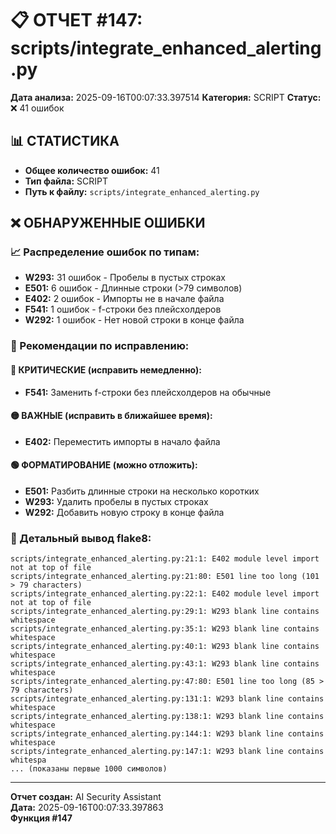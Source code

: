 # 📋 ОТЧЕТ #147: scripts/integrate_enhanced_alerting.py

**Дата анализа:** 2025-09-16T00:07:33.397514
**Категория:** SCRIPT
**Статус:** ❌ 41 ошибок

## 📊 СТАТИСТИКА

- **Общее количество ошибок:** 41
- **Тип файла:** SCRIPT
- **Путь к файлу:** `scripts/integrate_enhanced_alerting.py`

## ❌ ОБНАРУЖЕННЫЕ ОШИБКИ

### 📈 Распределение ошибок по типам:

- **W293:** 31 ошибок - Пробелы в пустых строках
- **E501:** 6 ошибок - Длинные строки (>79 символов)
- **E402:** 2 ошибок - Импорты не в начале файла
- **F541:** 1 ошибок - f-строки без плейсхолдеров
- **W292:** 1 ошибок - Нет новой строки в конце файла

### 🎯 Рекомендации по исправлению:

#### 🔴 КРИТИЧЕСКИЕ (исправить немедленно):
- **F541:** Заменить f-строки без плейсхолдеров на обычные

#### 🟡 ВАЖНЫЕ (исправить в ближайшее время):
- **E402:** Переместить импорты в начало файла

#### 🟢 ФОРМАТИРОВАНИЕ (можно отложить):
- **E501:** Разбить длинные строки на несколько коротких
- **W293:** Удалить пробелы в пустых строках
- **W292:** Добавить новую строку в конце файла

### 📝 Детальный вывод flake8:

```
scripts/integrate_enhanced_alerting.py:21:1: E402 module level import not at top of file
scripts/integrate_enhanced_alerting.py:21:80: E501 line too long (101 > 79 characters)
scripts/integrate_enhanced_alerting.py:22:1: E402 module level import not at top of file
scripts/integrate_enhanced_alerting.py:29:1: W293 blank line contains whitespace
scripts/integrate_enhanced_alerting.py:35:1: W293 blank line contains whitespace
scripts/integrate_enhanced_alerting.py:40:1: W293 blank line contains whitespace
scripts/integrate_enhanced_alerting.py:43:1: W293 blank line contains whitespace
scripts/integrate_enhanced_alerting.py:47:80: E501 line too long (85 > 79 characters)
scripts/integrate_enhanced_alerting.py:131:1: W293 blank line contains whitespace
scripts/integrate_enhanced_alerting.py:138:1: W293 blank line contains whitespace
scripts/integrate_enhanced_alerting.py:144:1: W293 blank line contains whitespace
scripts/integrate_enhanced_alerting.py:147:1: W293 blank line contains whitespa
... (показаны первые 1000 символов)
```

---
**Отчет создан:** AI Security Assistant  
**Дата:** 2025-09-16T00:07:33.397863  
**Функция #147**
